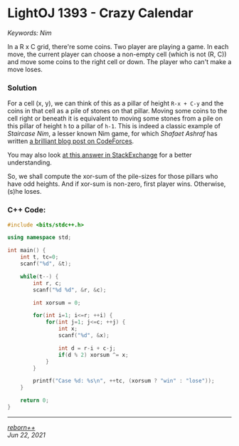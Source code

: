 # LightOJ 1393 - Crazy Calendar

_Keywords: Nim_

In a R x C grid, there're some coins. Two player are playing a game. In each move,
the current player can choose a non-empty cell (which is not (R, C)) and move some
coins to the right cell or down. The player who can't make a move loses.

### Solution

For a cell (x, y), we can think of this as a pillar of height `R-x + C-y` and the
coins in that cell as a pile of stones on that pillar. Moving some coins to the
cell right or beneath it is equivalent to moving some stones from a pile on this
pillar of height `h` to a pillar of `h-1`. This is indeed a classic example of
_Staircase Nim_, a lesser known Nim game, for which _Shafaet Ashraf_ has written
[a brilliant blog post on CodeForces](https://codeforces.com/blog/entry/44651).

You may also look [at this answer in StackExchange](https://math.stackexchange.com/a/2216940)
for a better understanding.

So, we shall compute the xor-sum of the pile-sizes for those pillars who have odd
heights. And if xor-sum is non-zero, first player wins. Otherwise, (s)he loses.

### C++ Code:

```cpp
#include <bits/stdc++.h>

using namespace std;

int main() {
	int t, tc=0;
	scanf("%d", &t);

	while(t--) {
		int r, c;
		scanf("%d %d", &r, &c);

		int xorsum = 0;

		for(int i=1; i<=r; ++i) {
			for(int j=1; j<=c; ++j) {
				int x;
				scanf("%d", &x);

				int d = r-i + c-j;
				if(d % 2) xorsum ^= x;
			}
		}

		printf("Case %d: %s\n", ++tc, (xorsum ? "win" : "lose"));
	}

	return 0;
}
```

---

_[reborn++](https://lightoj.com/user/rebornplusplus)_ <br/>
_Jun 22, 2021_

